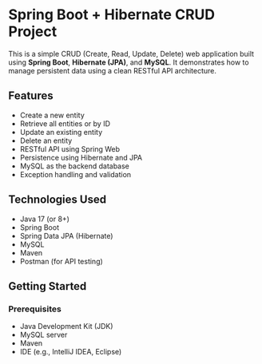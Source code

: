 # Spring Boot + Hibernate CRUD Project
This is a simple CRUD (Create, Read, Update, Delete) web application built using **Spring Boot**, **Hibernate (JPA)**, and **MySQL**.
It demonstrates how to manage persistent data using a clean RESTful API architecture.

## Features

- Create a new entity
- Retrieve all entities or by ID
- Update an existing entity
- Delete an entity
- RESTful API using Spring Web
- Persistence using Hibernate and JPA
- MySQL as the backend database
- Exception handling and validation

## Technologies Used

- Java 17 (or 8+)
- Spring Boot
- Spring Data JPA (Hibernate)
- MySQL
- Maven
- Postman (for API testing)

## Getting Started

### Prerequisites

- Java Development Kit (JDK)
- MySQL server
- Maven
- IDE (e.g., IntelliJ IDEA, Eclipse)
